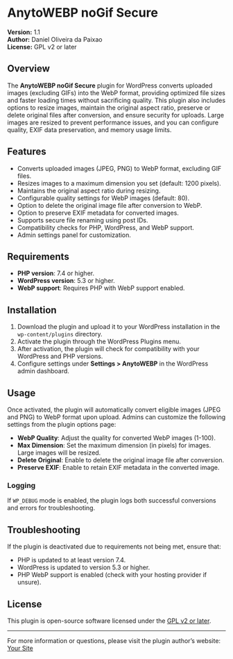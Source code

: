 # AnytoWEBP noGif Secure

**Version:** 1.1  
**Author:** Daniel Oliveira da Paixao  
**License:** GPL v2 or later

## Overview

The **AnytoWEBP noGif Secure** plugin for WordPress converts uploaded images (excluding GIFs) into the WebP format, providing optimized file sizes and faster loading times without sacrificing quality. This plugin also includes options to resize images, maintain the original aspect ratio, preserve or delete original files after conversion, and ensure security for uploads. Large images are resized to prevent performance issues, and you can configure quality, EXIF data preservation, and memory usage limits.

## Features

- Converts uploaded images (JPEG, PNG) to WebP format, excluding GIF files.
- Resizes images to a maximum dimension you set (default: 1200 pixels).
- Maintains the original aspect ratio during resizing.
- Configurable quality settings for WebP images (default: 80).
- Option to delete the original image file after conversion to WebP.
- Option to preserve EXIF metadata for converted images.
- Supports secure file renaming using post IDs.
- Compatibility checks for PHP, WordPress, and WebP support.
- Admin settings panel for customization.

## Requirements

- **PHP version**: 7.4 or higher.
- **WordPress version**: 5.3 or higher.
- **WebP support**: Requires PHP with WebP support enabled.

## Installation

1. Download the plugin and upload it to your WordPress installation in the `wp-content/plugins` directory.
2. Activate the plugin through the WordPress Plugins menu.
3. After activation, the plugin will check for compatibility with your WordPress and PHP versions.
4. Configure settings under **Settings > AnytoWEBP** in the WordPress admin dashboard.

## Usage

Once activated, the plugin will automatically convert eligible images (JPEG and PNG) to WebP format upon upload. Admins can customize the following settings from the plugin options page:

- **WebP Quality**: Adjust the quality for converted WebP images (1-100).
- **Max Dimension**: Set the maximum dimension (in pixels) for images. Large images will be resized.
- **Delete Original**: Enable to delete the original image file after conversion.
- **Preserve EXIF**: Enable to retain EXIF metadata in the converted image.

### Logging

If `WP_DEBUG` mode is enabled, the plugin logs both successful conversions and errors for troubleshooting.

## Troubleshooting

If the plugin is deactivated due to requirements not being met, ensure that:
- PHP is updated to at least version 7.4.
- WordPress is updated to version 5.3 or higher.
- PHP WebP support is enabled (check with your hosting provider if unsure).

## License

This plugin is open-source software licensed under the [GPL v2 or later](https://www.gnu.org/licenses/gpl-2.0.html).

---

For more information or questions, please visit the plugin author’s website: [Your Site](https://your-site.com)
